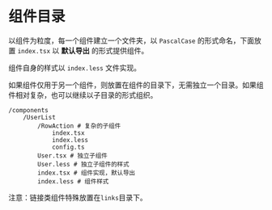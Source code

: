 # 组件目录

以组件为粒度，每一个组件建立一个文件夹，以 `PascalCase` 的形式命名，下面放置 `index.tsx` 以 **默认导出** 的形式提供组件。

组件自身的样式以 `index.less` 文件实现。

如果组件仅用于另一个组件，则放置在组件的目录下，无需独立一个目录。如果组件相对复杂，也可以继续以子目录的形式组织。

```
/components
    /UserList
        /RowAction # 复杂的子组件
            index.tsx
            index.less
            config.ts
        User.tsx # 独立子组件
        User.less # 独立子组件的样式
        index.tsx # 组件实现，默认导出
        index.less # 组件样式
```

注意：链接类组件特殊放置在`links`目录下。
